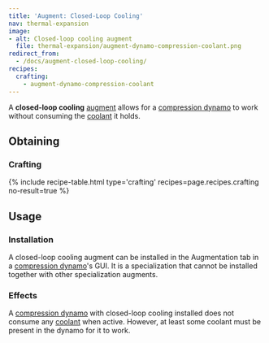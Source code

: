 ```yaml
---
title: 'Augment: Closed-Loop Cooling'
nav: thermal-expansion
image:
- alt: Closed-loop cooling augment
  file: thermal-expansion/augment-dynamo-compression-coolant.png
redirect_from:
  - /docs/augment-closed-loop-cooling/
recipes:
  crafting:
    - augment-dynamo-compression-coolant
---
```


A **closed-loop cooling** [augment](/docs/thermal-expansion/augments/) allows for a [compression
dynamo](/docs/thermal-expansion/compression-dynamo/) to work without consuming the
[coolant](/docs/thermal-expansion/coolants/) it holds.


Obtaining
---------

### Crafting
{% include recipe-table.html type='crafting' recipes=page.recipes.crafting no-result=true %}


Usage
-----

### Installation
A closed-loop cooling augment can be installed in the Augmentation tab in a
[compression dynamo](/docs/thermal-expansion/compression-dynamo/)'s GUI. It is a specialization
that cannot be installed together with other specialization augments.

### Effects
A [compression dynamo](/docs/thermal-expansion/compression-dynamo/) with closed-loop cooling
installed does not consume any [coolant](/docs/thermal-expansion/coolants/) when active. However,
at least some coolant must be present in the dynamo for it to work.
